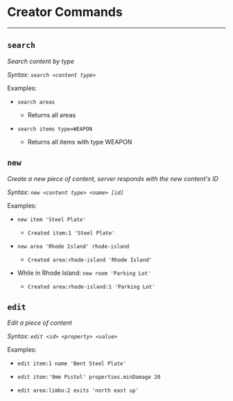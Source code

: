 # Creator Commands

---

## `search`

_Search content by type_

_Syntax: `search <content type>`_

Examples:

- `search areas`

  - Returns all areas


- `search items type=WEAPON`

  - Returns all items with type WEAPON




## `new`

_Create a new piece of content, server responds with the new content's ID_

_Syntax: `new <content type> <name> [id]`_

Examples:

- `new item 'Steel Plate'`

  - `Created item:1 'Steel Plate'`


- `new area 'Rhode Island' rhode-island`

  - `Created area:rhode-island 'Rhode Island'`


- While in Rhode Island: `new room 'Parking Lot'`

  - `Created area:rhode-island:1 'Parking Lot'`



## `edit`

_Edit a piece of content_

_Syntax: `edit <id> <property> <value>`_

Examples:

- `edit item:1 name 'Bent Steel Plate'`

- `edit item:'9mm Pistol' properties.minDamage 20`

- `edit area:limbo:2 exits 'north east up'`
